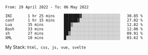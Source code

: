 <!--START_SECTION:waka-->

```text
From: 29 April 2022 - To: 06 May 2022

INI       1 hr 25 mins    ███████▓░░░░░░░░░░░░░░░░░   30.85 %
conf      1 hr 15 mins    ██████▓░░░░░░░░░░░░░░░░░░   27.02 %
Lua       35 mins         ███▒░░░░░░░░░░░░░░░░░░░░░   12.82 %
Bash      33 mins         ███░░░░░░░░░░░░░░░░░░░░░░   12.06 %
sh        27 mins         ██▒░░░░░░░░░░░░░░░░░░░░░░   09.91 %
XML       10 mins         █░░░░░░░░░░░░░░░░░░░░░░░░   03.62 %
```

<!--END_SECTION:waka-->
My Stack: `html, css, js, vue, svelte`

